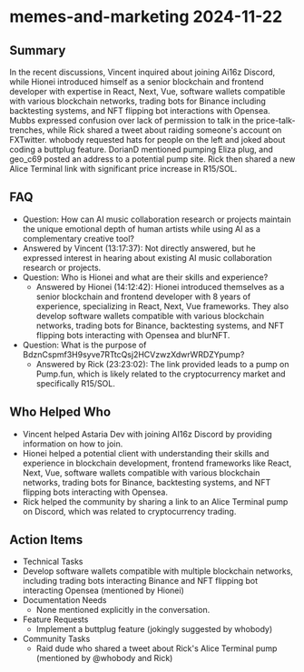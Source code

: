 # memes-and-marketing 2024-11-22

## Summary

In the recent discussions, Vincent inquired about joining Ai16z Discord, while Hionei introduced himself as a senior blockchain and frontend developer with expertise in React, Next, Vue, software wallets compatible with various blockchain networks, trading bots for Binance including backtesting systems, and NFT flipping bot interactions with Opensea. Mubbs expressed confusion over lack of permission to talk in the price-talk-trenches, while Rick shared a tweet about raiding someone's account on FXTwitter. whobody requested hats for people on the left and joked about coding a buttplug feature. DorianD mentioned pumping Eliza plug, and geo_c69 posted an address to a potential pump site. Rick then shared a new Alice Terminal link with significant price increase in R15/SOL.

## FAQ

- Question: How can AI music collaboration research or projects maintain the unique emotional depth of human artists while using AI as a complementary creative tool?
- Answered by Vincent (13:17:37): Not directly answered, but he expressed interest in hearing about existing AI music collaboration research or projects.
- Question: Who is Hionei and what are their skills and experience?
    - Answered by Hionei (14:12:42): Hionei introduced themselves as a senior blockchain and frontend developer with 8 years of experience, specializing in React, Next, Vue frameworks. They also develop software wallets compatible with various blockchain networks, trading bots for Binance, backtesting systems, and NFT flipping bots interacting with Opensea and blurNFT.
- Question: What is the purpose of BdznCspmf3H9syve7RTtcQsj2HCVzwzXdwrWRDZYpump?
    - Answered by Rick (23:23:02): The link provided leads to a pump on Pump.fun, which is likely related to the cryptocurrency market and specifically R15/SOL.

## Who Helped Who

- Vincent helped Astaria Dev with joining AI16z Discord by providing information on how to join.
- Hionei helped a potential client with understanding their skills and experience in blockchain development, frontend frameworks like React, Next, Vue, software wallets compatible with various blockchain networks, trading bots for Binance, backtesting systems, and NFT flipping bots interacting with Opensea.
- Rick helped the community by sharing a link to an Alice Terminal pump on Discord, which was related to cryptocurrency trading.

## Action Items

- Technical Tasks
- Develop software wallets compatible with multiple blockchain networks, including trading bots interacting Binance and NFT flipping bot interacting Opensea (mentioned by Hionei)
- Documentation Needs
    - None mentioned explicitly in the conversation.
- Feature Requests
    - Implement a buttplug feature (jokingly suggested by whobody)
- Community Tasks
    - Raid dude who shared a tweet about Rick's Alice Terminal pump (mentioned by @whobody and Rick)
